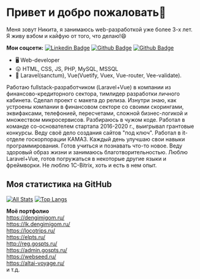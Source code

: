 # Привет и добро пожаловать👋

Меня зовут Никита, я занимаюсь web-разработкой уже более 3-х лет. <br>
Я живу вэбом и кайфую от того, что делаю!😄 <br>

**Мои соцсети:**
[![Linkedin Badge](https://img.shields.io/badge/-nick_iv-0072b1?style=flat&logo=VK&logoColor=white&link=https://vk.com/nick_iv)](https://vk.com/nick_iv) 
[![Github Badge](https://img.shields.io/badge/-dllpl-grey?style=flat&logo=github&logoColor=white&link=https://github.com/dllpl/)](https://www.github.com/dllpl/)
[![Github Badge](https://img.shields.io/badge/-nick_iv7-C13584?style=flat&logo=instagram&logoColor=white&link=https://instagram.com/nick_iv7/)](https://www.instagram.com/nick_iv7/)

- 🖥 Web-developer
- 😛 HTML, CSS, JS, PHP, MySQL, MSSQL
- 🔧 Laravel(sanctum), Vue(Vuetify, Vuex, Vue-router, Vee-validate).

Работаю fullstack-разработчиком (Laravel+Vue) в компании из финансово-кредиторного сектора, тимлидер разработки личного кабинета. Сделал проект с макета до релиза. Изнутри знаю, как устроены компании в финансовом секторе со своими скорингами, эквифаксами, телефонией, пересчетами, сложной бизнес-логикой и множеством микросервисов. Разбираюсь в чужом коде.
Работал в команде со-основателем стартапа 2016-2020 г., выигрывал грантовые конкурсы. Веду своё дело создания сайтов "под ключ". Работал в it-отделе госкорпорации КАМАЗ. Каждый день улучшаю свои навыки программирования. Готов учиться и познавать что-то новое. Веду здоровый образ жизни и занимаюсь благотворительностью. Люблю Laravel+Vue, готов погружаться в некоторые другие языки и фреймворки. Не люблю 1С-Bitrix, хоть и есть в нем опыт.

## Моя статистика на GitHub
[![All Stats](https://github-readme-stats-axpwmfcg3.vercel.app/api?username=dllpl&show_icons=true&include_all_commits=true&count_private=true&hide=contribs)](https://github.com/dllpl/github-readme-stats)
[![Top Langs](https://github-readme-stats-axpwmfcg3.vercel.app/api/top-langs/?username=dllpl&layout=compact)](https://github.com/dllpl/github-readme-stats)

**Моё портфолио** <br>
https://dengimigom.ru/ <br>
https://lk.dengimigom.ru/ <br>
https://locotrips.ru/ <br>
https://elpts.ru/ <br>
http://reg.gospts.ru/ <br>
https://admin.gospts.ru/ <br>
https://webseed.ru/ <br>
https://altai-voyage.ru/ <br>
и т.д.



